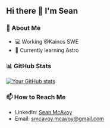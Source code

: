 ## Hi there 👋 I'm Sean

### 🔭 About Me
- 💻 Working @Kainos SWE
- 🌱 Currently learning Astro

<!--
### 🛠️ Technologies & Tools
![Python](https://img.shields.io/badge/-Python-3776AB?logo=python&logoColor=white)
![Raspberry Pi](https://img.shields.io/badge/-Raspberry%20Pi-C51A4A?logo=raspberry-pi)
![IoT](https://img.shields.io/badge/-IoT-FF6F00?logo=arduino)
-->
### 📊 GitHub Stats
[![Your GitHub stats](https://github-readme-stats.vercel.app/api?username=SeanMcAvoy&show_icons=true&theme=radical)](https://github.com/SeanMcAvoy)

### 📫 How to Reach Me
- LinkedIn: [Sean McAvoy](https://www.linkedin.com/in/sean-mcavoy-8911721b8/)
- Email: smcavoy.mcavoy@gmail.com

<!--
**SeanMcAvoy/SeanMcAvoy** is a ✨ _special_ ✨ repository because its `README.md` (this file) appears on your GitHub profile.

Here are some ideas to get you started:

- 🔭 I’m currently working on ...
- 🌱 I’m currently learning ...
- 👯 I’m looking to collaborate on ...
- 🤔 I’m looking for help with ...
- 💬 Ask me about ...
- 📫 How to reach me: ...
- 😄 Pronouns: ...
- ⚡ Fun fact: ...
-->
